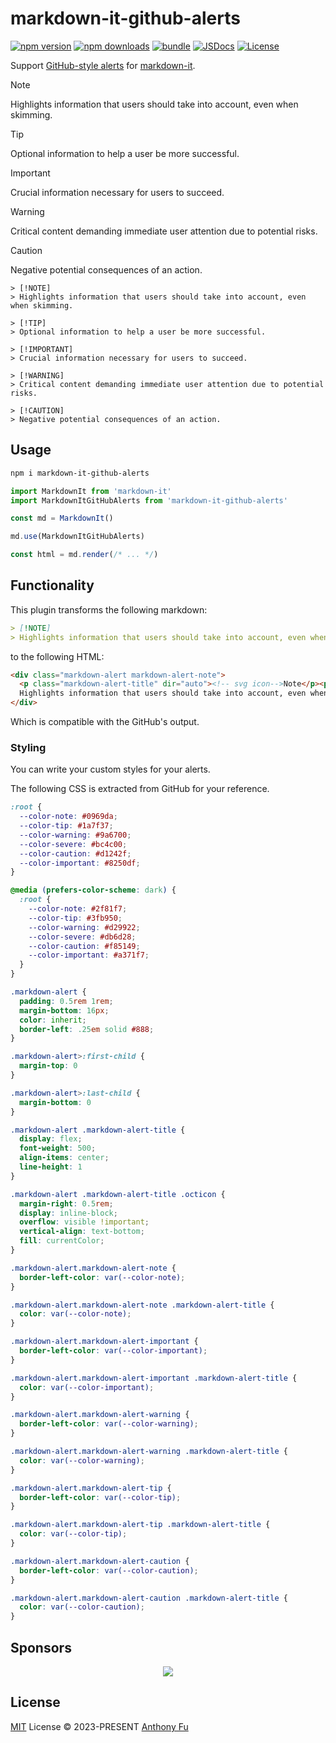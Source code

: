 # markdown-it-github-alerts

[![npm version][npm-version-src]][npm-version-href]
[![npm downloads][npm-downloads-src]][npm-downloads-href]
[![bundle][bundle-src]][bundle-href]
[![JSDocs][jsdocs-src]][jsdocs-href]
[![License][license-src]][license-href]

Support [GitHub-style alerts](https://github.com/orgs/community/discussions/16925) for [markdown-it](https://github.com/markdown-it/markdown-it).

> [!NOTE]  
> Highlights information that users should take into account, even when skimming.

> [!TIP]
> Optional information to help a user be more successful.

> [!IMPORTANT]  
> Crucial information necessary for users to succeed.

> [!WARNING]  
> Critical content demanding immediate user attention due to potential risks.

> [!CAUTION]
> Negative potential consequences of an action.

```
> [!NOTE]
> Highlights information that users should take into account, even when skimming.

> [!TIP]
> Optional information to help a user be more successful.

> [!IMPORTANT]
> Crucial information necessary for users to succeed.

> [!WARNING]
> Critical content demanding immediate user attention due to potential risks.

> [!CAUTION]
> Negative potential consequences of an action.
```

## Usage

```bash
npm i markdown-it-github-alerts
```

```js
import MarkdownIt from 'markdown-it'
import MarkdownItGitHubAlerts from 'markdown-it-github-alerts'

const md = MarkdownIt()

md.use(MarkdownItGitHubAlerts)

const html = md.render(/* ... */)
```

## Functionality

This plugin transforms the following markdown:

```markdown
> [!NOTE]
> Highlights information that users should take into account, even when skimming.
```

to the following HTML:

```html
<div class="markdown-alert markdown-alert-note">
  <p class="markdown-alert-title" dir="auto"><!-- svg icon-->Note</p><p>
  Highlights information that users should take into account, even when skimming.</p>
</div>
```

Which is compatible with the GitHub's output.

### Styling

You can write your custom styles for your alerts.

The following CSS is extracted from GitHub for your reference.

```css
:root {
  --color-note: #0969da;
  --color-tip: #1a7f37;
  --color-warning: #9a6700;
  --color-severe: #bc4c00;
  --color-caution: #d1242f;
  --color-important: #8250df;
}

@media (prefers-color-scheme: dark) {
  :root {
    --color-note: #2f81f7;
    --color-tip: #3fb950;
    --color-warning: #d29922;
    --color-severe: #db6d28;
    --color-caution: #f85149;
    --color-important: #a371f7;
  }
}

.markdown-alert {
  padding: 0.5rem 1rem;
  margin-bottom: 16px;
  color: inherit;
  border-left: .25em solid #888;
}

.markdown-alert>:first-child {
  margin-top: 0
}

.markdown-alert>:last-child {
  margin-bottom: 0
}

.markdown-alert .markdown-alert-title {
  display: flex;
  font-weight: 500;
  align-items: center;
  line-height: 1
}

.markdown-alert .markdown-alert-title .octicon {
  margin-right: 0.5rem;
  display: inline-block;
  overflow: visible !important;
  vertical-align: text-bottom;
  fill: currentColor;
}

.markdown-alert.markdown-alert-note {
  border-left-color: var(--color-note);
}

.markdown-alert.markdown-alert-note .markdown-alert-title {
  color: var(--color-note);
}

.markdown-alert.markdown-alert-important {
  border-left-color: var(--color-important);
}

.markdown-alert.markdown-alert-important .markdown-alert-title {
  color: var(--color-important);
}

.markdown-alert.markdown-alert-warning {
  border-left-color: var(--color-warning);
}

.markdown-alert.markdown-alert-warning .markdown-alert-title {
  color: var(--color-warning);
}

.markdown-alert.markdown-alert-tip {
  border-left-color: var(--color-tip);
}

.markdown-alert.markdown-alert-tip .markdown-alert-title {
  color: var(--color-tip);
}

.markdown-alert.markdown-alert-caution {
  border-left-color: var(--color-caution);
}

.markdown-alert.markdown-alert-caution .markdown-alert-title {
  color: var(--color-caution);
}
```


## Sponsors

<p align="center">
  <a href="https://cdn.jsdelivr.net/gh/antfu/static/sponsors.svg">
    <img src='https://cdn.jsdelivr.net/gh/antfu/static/sponsors.svg'/>
  </a>
</p>

## License

[MIT](./LICENSE) License © 2023-PRESENT [Anthony Fu](https://github.com/antfu)


<!-- Badges -->

[npm-version-src]: https://img.shields.io/npm/v/markdown-it-github-alerts?style=flat&colorA=080f12&colorB=1fa669
[npm-version-href]: https://npmjs.com/package/markdown-it-github-alerts
[npm-downloads-src]: https://img.shields.io/npm/dm/markdown-it-github-alerts?style=flat&colorA=080f12&colorB=1fa669
[npm-downloads-href]: https://npmjs.com/package/markdown-it-github-alerts
[bundle-src]: https://img.shields.io/bundlephobia/minzip/markdown-it-github-alerts?style=flat&colorA=080f12&colorB=1fa669&label=minzip
[bundle-href]: https://bundlephobia.com/result?p=markdown-it-github-alerts
[license-src]: https://img.shields.io/github/license/antfu/markdown-it-github-alerts.svg?style=flat&colorA=080f12&colorB=1fa669
[license-href]: https://github.com/antfu/markdown-it-github-alerts/blob/main/LICENSE
[jsdocs-src]: https://img.shields.io/badge/jsdocs-reference-080f12?style=flat&colorA=080f12&colorB=1fa669
[jsdocs-href]: https://www.jsdocs.io/package/markdown-it-github-alerts
